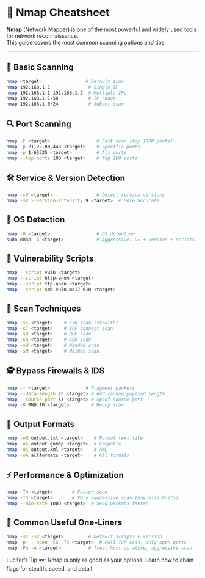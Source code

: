 # 📍 Nmap Cheatsheet

**Nmap** (Network Mapper) is one of the most powerful and widely used tools for network reconnaissance.  
This guide covers the most common scanning options and tips.

---

## 🚀 Basic Scanning

```bash
nmap <target>                # Default scan
nmap 192.168.1.1              # Single IP
nmap 192.168.1.1 192.168.1.2  # Multiple IPs
nmap 192.168.1.1-50           # IP range
nmap 192.168.1.0/24           # Subnet scan
```

## 🔍 Port Scanning

```bash
nmap -F <target>                 # Fast scan (top 1000 ports)
nmap -p 21,22,80,443 <target>    # Specific ports
nmap -p 1-65535 <target>         # All ports
nmap --top-ports 100 <target>    # Top 100 ports
```

## 🛠 Service & Version Detection

 ```bash
nmap -sV <target>                # Detect service versions
nmap -sV --version-intensity 9 <target>  # More accurate
```

## 🧠 OS Detection

```bash
nmap -O <target>                 # OS detection
sudo nmap -A <target>            # Aggressive: OS + version + scripts + traceroute
```

## 🦠 Vulnerability Scripts

```bash
nmap --script vuln <target>
nmap --script http-enum <target>
nmap --script ftp-anon <target>
nmap --script smb-vuln-ms17-010 <target>
```

## 🎯 Scan Techniques

```bash
nmap -sS <target>    # SYN scan (stealth)
nmap -sT <target>    # TCP connect scan
nmap -sU <target>    # UDP scan
nmap -sA <target>    # ACK scan
nmap -sW <target>    # Window scan
nmap -sM <target>    # Maimon scan
```

## 🕵️ Bypass Firewalls & IDS

```bash
nmap -f <target>             # Fragment packets
nmap --data-length 25 <target> # Add random payload length
nmap --source-port 53 <target> # Spoof source port
nmap -D RND:10 <target>        # Decoy scan
```

## 📁 Output Formats

```bash
nmap -oN output.txt <target>    # Normal text file
nmap -oG output.gnmap <target>  # Grepable
nmap -oX output.xml <target>    # XML
nmap -oA allformats <target>    # All formats
```

## ⚡ Performance & Optimization

```bash
nmap -T4 <target>       # Faster scan
nmap -T5 <target>       # Very aggressive scan (may miss hosts)
nmap --min-rate 1000 <target>  # Send packets faster
```

## 📌 Common Useful One-Liners

```bash
nmap -sC -sV <target>         # Default scripts + version
nmap -p- --open -sS -T4 <target>  # Full TCP scan, only open ports
nmap -Pn -A <target>          # Treat host as alive, aggressive scan
```

Lucifer’s Tip 🕶️: Nmap is only as good as your options. Learn how to chain flags for stealth, speed, and detail.
